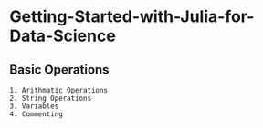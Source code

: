 # Getting-Started-with-Julia-for-Data-Science

## Basic Operations
```
1. Arithmatic Operations
2. String Operations
3. Variables
4. Commenting
```

